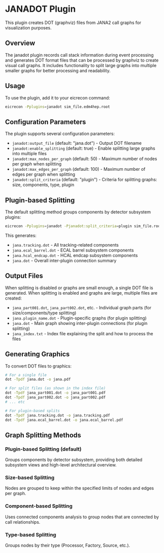 # JANADOT Plugin

This plugin creates DOT (graphviz) files from JANA2 call graphs for visualization purposes.

## Overview

The janadot plugin records call stack information during event processing and generates DOT format files that can be processed by graphviz to create visual call graphs. It includes functionality to split large graphs into multiple smaller graphs for better processing and readability.

## Usage

To use the plugin, add it to your eicrecon command:

```bash
eicrecon -Pplugins=janadot sim_file.edm4hep.root
```

## Configuration Parameters

The plugin supports several configuration parameters:

- `janadot:output_file` (default: "jana.dot") - Output DOT filename
- `janadot:enable_splitting` (default: true) - Enable splitting large graphs into multiple files
- `janadot:max_nodes_per_graph` (default: 50) - Maximum number of nodes per graph when splitting
- `janadot:max_edges_per_graph` (default: 100) - Maximum number of edges per graph when splitting
- `janadot:split_criteria` (default: "plugin") - Criteria for splitting graphs: size, components, type, plugin

## Plugin-based Splitting

The default splitting method groups components by detector subsystem plugins:

```bash
eicrecon -Pplugins=janadot -Pjanadot:split_criteria=plugin sim_file.root
```

This generates:
- `jana.tracking.dot` - All tracking-related components
- `jana.ecal_barrel.dot` - ECAL barrel subsystem components
- `jana.hcal_endcap.dot` - HCAL endcap subsystem components
- `jana.dot` - Overall inter-plugin connection summary

## Output Files

When splitting is disabled or graphs are small enough, a single DOT file is generated. When splitting is enabled and graphs are large, multiple files are created:

- `jana_part001.dot`, `jana_part002.dot`, etc. - Individual graph parts (for size/components/type splitting)
- `jana.plugin_name.dot` - Plugin-specific graphs (for plugin splitting)
- `jana.dot` - Main graph showing inter-plugin connections (for plugin splitting)
- `jana_index.txt` - Index file explaining the split and how to process the files

## Generating Graphics

To convert DOT files to graphics:

```bash
# For a single file
dot -Tpdf jana.dot -o jana.pdf

# For split files (as shown in the index file)
dot -Tpdf jana_part001.dot -o jana_part001.pdf
dot -Tpdf jana_part002.dot -o jana_part002.pdf
# ... etc

# For plugin-based splits
dot -Tpdf jana.tracking.dot -o jana.tracking.pdf
dot -Tpdf jana.ecal_barrel.dot -o jana.ecal_barrel.pdf
```

## Graph Splitting Methods

### Plugin-based Splitting (default)
Groups components by detector subsystem, providing both detailed subsystem views and high-level architectural overview.

### Size-based Splitting
Nodes are grouped to keep within the specified limits of nodes and edges per graph.

### Component-based Splitting
Uses connected components analysis to group nodes that are connected by call relationships.

### Type-based Splitting
Groups nodes by their type (Processor, Factory, Source, etc.).
